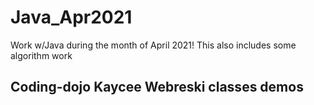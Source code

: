# Java_Apr2021
Work w/Java during the month of April 2021! This also includes some algorithm work

## Coding-dojo Kaycee Webreski classes demos
